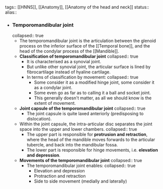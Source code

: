 tags:: [[HNNS]], [[Anatomy]], [[Anatomy of the head and neck]] 
status::
alias::

- ### Temporomandibular joint
  collapsed:: true
	- The temporomandibular joint is the articulation between the glenoid process on the inferior surface of the [[Temporal bone]], and the head of the condylar process of the [[Mandible]].
	- **Classification of temporomandibular joint**
	  collapsed:: true
		- It is characterised as a synovial joint.
		- But unlike other synovial joint, the articular surface is lined by fibrocartilage instead of hyaline cartilage.
		- In terms of classification by movement:
		  collapsed:: true
			- Some consider it as a modified hinge joint, some consider it as a condylar joint.
			- Some even go as far as to calling it a ball and socket joint.
			- This generally doesn't matter, as all we should know is the extent of movement.
	- **Joint capsule of the temporomandibular joint**
	  collapsed:: true
		- The joint capsule is quite laxed anteriorly (predisposing to dislocation).
	- Within the joint capsule, the intra-articular disc separates the joint space into the upper and lower chambers.
	  collapsed:: true
		- The upper part is responsible for **protrusion and retraction**, where the head of the mandible moves forwards to the articular tubercle, and back into the mandibular fossa.
		- The lower part is responsible for hinge movements, i.e. **elevation and depression**.
	- **Movements of the temporomandibular joint**
	  collapsed:: true
		- The temporomandibular joint enables:
		  collapsed:: true
			- Elevation and depression
			- Protraction and retraction
			- Side to side movement (medially and laterally)